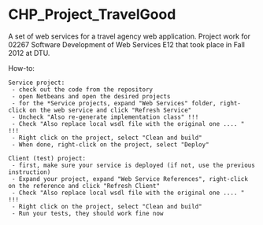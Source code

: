 CHP_Project_TravelGood
======================

A set of web services for a travel agency web application. Project work for 02267 Software Development of Web Services E12 that took place in Fall 2012 at DTU.

How-to:

	Service project:
	 - check out the code from the repository
	 - open Netbeans and open the desired projects
	 - for the *Service projects, expand "Web Services" folder, right-click on the web service and click "Refresh Service"
	 - Uncheck "Also re-generate implementation class" !!!
	 - Check "Also replace local wsdl file with the original one .... " !!!
	 - Right click on the project, select "Clean and build"
	 - When done, right-click on the project, select "Deploy"
	 
	Client (test) project:
	 - first, make sure your service is deployed (if not, use the previous instruction)
	 - Expand your project, expand "Web Service References", right-click on the reference and click "Refresh Client"
	 - Check "Also replace local wsdl file with the original one .... " !!! 
	 - Right click on the project, select "Clean and build"
	 - Run your tests, they should work fine now
 
